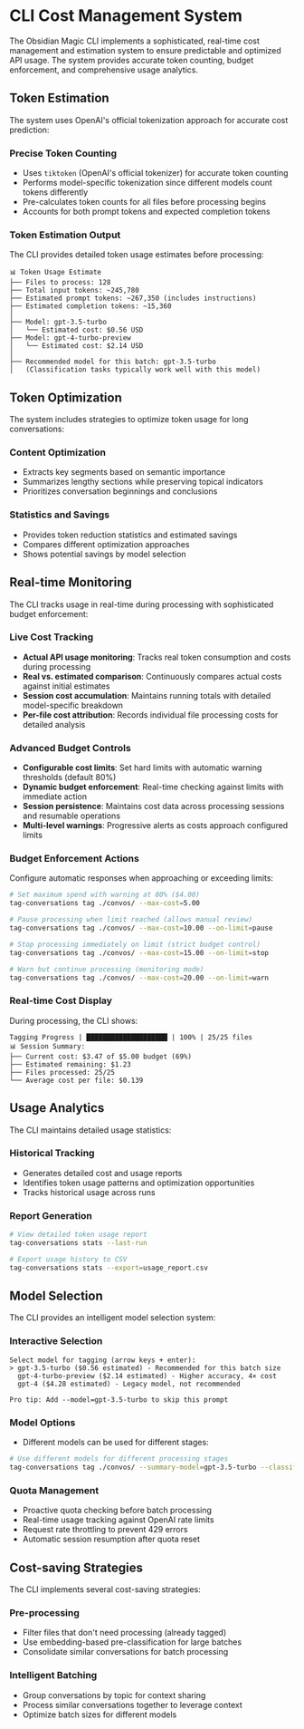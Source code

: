 # CLI Cost Management System

The Obsidian Magic CLI implements a sophisticated, real-time cost management and estimation system to ensure predictable and optimized API usage. The system provides accurate token counting, budget enforcement, and comprehensive usage analytics.

## Token Estimation

The system uses OpenAI's official tokenization approach for accurate cost prediction:

### Precise Token Counting

- Uses `tiktoken` (OpenAI's official tokenizer) for accurate token counting
- Performs model-specific tokenization since different models count tokens differently 
- Pre-calculates token counts for all files before processing begins
- Accounts for both prompt tokens and expected completion tokens

### Token Estimation Output

The CLI provides detailed token usage estimates before processing:

```
📊 Token Usage Estimate
├── Files to process: 128
├── Total input tokens: ~245,780
├── Estimated prompt tokens: ~267,350 (includes instructions)
├── Estimated completion tokens: ~15,360
│
├── Model: gpt-3.5-turbo
│   └── Estimated cost: $0.56 USD
├── Model: gpt-4-turbo-preview
│   └── Estimated cost: $2.14 USD
│
├── Recommended model for this batch: gpt-3.5-turbo
│   (Classification tasks typically work well with this model)
```

## Token Optimization

The system includes strategies to optimize token usage for long conversations:

### Content Optimization

- Extracts key segments based on semantic importance
- Summarizes lengthy sections while preserving topical indicators
- Prioritizes conversation beginnings and conclusions

### Statistics and Savings

- Provides token reduction statistics and estimated savings
- Compares different optimization approaches
- Shows potential savings by model selection

## Real-time Monitoring

The CLI tracks usage in real-time during processing with sophisticated budget enforcement:

### Live Cost Tracking

- **Actual API usage monitoring**: Tracks real token consumption and costs during processing
- **Real vs. estimated comparison**: Continuously compares actual costs against initial estimates
- **Session cost accumulation**: Maintains running totals with detailed model-specific breakdown
- **Per-file cost attribution**: Records individual file processing costs for detailed analysis

### Advanced Budget Controls

- **Configurable cost limits**: Set hard limits with automatic warning thresholds (default 80%)
- **Dynamic budget enforcement**: Real-time checking against limits with immediate action
- **Session persistence**: Maintains cost data across processing sessions and resumable operations
- **Multi-level warnings**: Progressive alerts as costs approach configured limits

### Budget Enforcement Actions

Configure automatic responses when approaching or exceeding limits:

```bash
# Set maximum spend with warning at 80% ($4.00)
tag-conversations tag ./convos/ --max-cost=5.00

# Pause processing when limit reached (allows manual review)
tag-conversations tag ./convos/ --max-cost=10.00 --on-limit=pause

# Stop processing immediately on limit (strict budget control)
tag-conversations tag ./convos/ --max-cost=15.00 --on-limit=stop

# Warn but continue processing (monitoring mode)
tag-conversations tag ./convos/ --max-cost=20.00 --on-limit=warn
```

### Real-time Cost Display

During processing, the CLI shows:

```
Tagging Progress | ████████████████████ | 100% | 25/25 files
📊 Session Summary:
├── Current cost: $3.47 of $5.00 budget (69%)
├── Estimated remaining: $1.23
├── Files processed: 25/25
└── Average cost per file: $0.139
```

## Usage Analytics

The CLI maintains detailed usage statistics:

### Historical Tracking

- Generates detailed cost and usage reports
- Identifies token usage patterns and optimization opportunities
- Tracks historical usage across runs

### Report Generation

```bash
# View detailed token usage report
tag-conversations stats --last-run

# Export usage history to CSV
tag-conversations stats --export=usage_report.csv
```

## Model Selection

The CLI provides an intelligent model selection system:

### Interactive Selection

```
Select model for tagging (arrow keys + enter):
> gpt-3.5-turbo ($0.56 estimated) - Recommended for this batch size
  gpt-4-turbo-preview ($2.14 estimated) - Higher accuracy, 4× cost
  gpt-4 ($4.28 estimated) - Legacy model, not recommended

Pro tip: Add --model=gpt-3.5-turbo to skip this prompt
```

### Model Options

- Different models can be used for different stages:

```bash
# Use different models for different processing stages
tag-conversations tag ./convos/ --summary-model=gpt-3.5-turbo --classification-model=gpt-4
```

### Quota Management

- Proactive quota checking before batch processing
- Real-time usage tracking against OpenAI rate limits
- Request rate throttling to prevent 429 errors
- Automatic session resumption after quota reset

## Cost-saving Strategies

The CLI implements several cost-saving strategies:

### Pre-processing

- Filter files that don't need processing (already tagged)
- Use embedding-based pre-classification for large batches
- Consolidate similar conversations for batch processing

### Intelligent Batching

- Group conversations by topic for context sharing
- Process similar conversations together to leverage context
- Optimize batch sizes for different models 